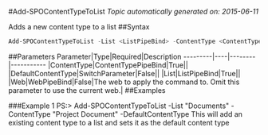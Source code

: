 #Add-SPOContentTypeToList
*Topic automatically generated on: 2015-06-11*

Adds a new content type to a list
##Syntax
```powershell
Add-SPOContentTypeToList -List <ListPipeBind> -ContentType <ContentTypePipeBind> [-DefaultContentType [<SwitchParameter>]] [-Web <WebPipeBind>]
```


##Parameters
Parameter|Type|Required|Description
---------|----|--------|-----------
|ContentType|ContentTypePipeBind|True||
|DefaultContentType|SwitchParameter|False||
|List|ListPipeBind|True||
|Web|WebPipeBind|False|The web to apply the command to. Omit this parameter to use the current web.|
##Examples

###Example 1
    PS:> Add-SPOContentTypeToList -List "Documents" -ContentType "Project Document" -DefaultContentType
This will add an existing content type to a list and sets it as the default content type
<!-- Ref: 495C6A2DEC5D3098B793D43A49AF679B -->